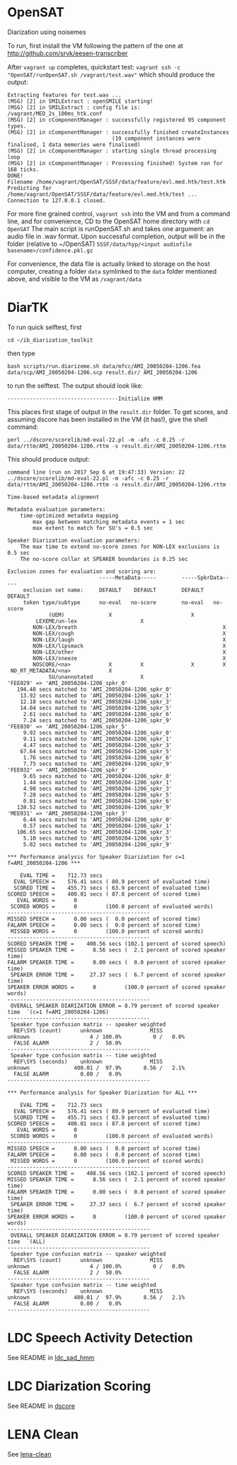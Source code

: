 # OpenSAT
Diarization using noisemes

To run, first install the VM following the pattern of the one at http://github.com/srvk/eesen-transcriber

After `vagrant up` completes, quickstart test: `vagrant ssh -c "OpenSAT/runOpenSAT.sh /vagrant/test.wav"`
which should produce the output:
```
Extracting features for test.wav ...
(MSG) [2] in SMILExtract : openSMILE starting!
(MSG) [2] in SMILExtract : config file is: /vagrant/MED_2s_100ms_htk.conf
(MSG) [2] in cComponentManager : successfully registered 95 component types.
(MSG) [2] in cComponentManager : successfully finished createInstances
                                 (19 component instances were finalised, 1 data memories were finalised)
(MSG) [2] in cComponentManager : starting single thread processing loop
(MSG) [2] in cComponentManager : Processing finished! System ran for 168 ticks.
DONE!
Filename /home/vagrant/OpenSAT/SSSF/data/feature/evl.med.htk/test.htk
Predicting for /home/vagrant/OpenSAT/SSSF/data/feature/evl.med.htk/test ...
Connection to 127.0.0.1 closed.
```
For more fine grained control, `vagrant ssh` into the VM and from a command line,
and for convenience, CD to the OpenSAT home directory with `cd OpenSAT`
The main script is runOpenSAT.sh and takes one argument: an audio file in .wav format.
Upon successful completion, output will be in the folder (relative to ~/OpenSAT)
`SSSF/data/hyp/<input audiofile basename>/confidence.pkl.gz`

For convenience, the data file is actually linked to storage on the host computer,
creating a folder `data` symlinked to the `data` folder mentioned above, and
visible to the VM as `/vagrant/data`

# DiarTK

To run quick selftest, first 
```
cd ~/ib_diarization_toolkit
```
then type 
```
bash scripts/run.diarizeme.sh data/mfcc/AMI_20050204-1206.fea data/scp/AMI_20050204-1206.scp result.dir/ AMI_20050204-1206
```
to run the selftest. The output should look like:
```
-----------------------------------Initialize HMM
```
This places first stage of output in the `result.dir` folder.
To get scores, and assuming dscore has been installed in the VM (it has!), give the shell command:
```
perl ../dscore/scorelib/md-eval-22.pl -m -afc -c 0.25 -r data/rttm/AMI_20050204-1206.rttm -s result.dir/AMI_20050204-1206.rttm
```
This should produce output:
```
command line (run on 2017 Sep 6 at 19:47:33) Version: 22  ../dscore/scorelib/md-eval-22.pl -m -afc -c 0.25 -r data/rttm/AMI_20050204-1206.rttm -s result.dir/AMI_20050204-1206.rttm

Time-based metadata alignment

Metadata evaluation parameters:
    time-optimized metadata mapping
        max gap between matching metadata events = 1 sec
        max extent to match for SU's = 0.5 sec

Speaker Diarization evaluation parameters:
    The max time to extend no-score zones for NON-LEX exclusions is 0.5 sec
    The no-score collar at SPEAKER boundaries is 0.25 sec

Exclusion zones for evaluation and scoring are:
                             -----MetaData-----        -----SpkrData-----
     exclusion set name:     DEFAULT    DEFAULT        DEFAULT    DEFAULT
     token type/subtype      no-eval   no-score        no-eval   no-score
             (UEM)              X                         X
         LEXEME/un-lex                    X                          
        NON-LEX/breath                                              X
        NON-LEX/cough                                               X
        NON-LEX/laugh                                               X
        NON-LEX/lipsmack                                            X
        NON-LEX/other                                               X
        NON-LEX/sneeze                                              X
        NOSCORE/<na>            X         X               X         X
 NO_RT_METADATA/<na>            X                                    
             SU/unannotated               X                          
'FEE029' => 'AMI_20050204-1206_spkr_0'
   194.48 secs matched to 'AMI_20050204-1206_spkr_0'
    13.92 secs matched to 'AMI_20050204-1206_spkr_1'
    12.18 secs matched to 'AMI_20050204-1206_spkr_3'
    14.04 secs matched to 'AMI_20050204-1206_spkr_5'
     2.61 secs matched to 'AMI_20050204-1206_spkr_6'
     7.24 secs matched to 'AMI_20050204-1206_spkr_9'
'FEE030' => 'AMI_20050204-1206_spkr_5'
     9.92 secs matched to 'AMI_20050204-1206_spkr_0'
     9.11 secs matched to 'AMI_20050204-1206_spkr_1'
     4.47 secs matched to 'AMI_20050204-1206_spkr_3'
    67.64 secs matched to 'AMI_20050204-1206_spkr_5'
     1.76 secs matched to 'AMI_20050204-1206_spkr_6'
     7.75 secs matched to 'AMI_20050204-1206_spkr_9'
'FEE032' => 'AMI_20050204-1206_spkr_9'
     9.65 secs matched to 'AMI_20050204-1206_spkr_0'
     1.44 secs matched to 'AMI_20050204-1206_spkr_1'
     4.98 secs matched to 'AMI_20050204-1206_spkr_3'
     7.28 secs matched to 'AMI_20050204-1206_spkr_5'
     0.81 secs matched to 'AMI_20050204-1206_spkr_6'
   138.52 secs matched to 'AMI_20050204-1206_spkr_9'
'MEE031' => 'AMI_20050204-1206_spkr_3'
     6.44 secs matched to 'AMI_20050204-1206_spkr_0'
     0.57 secs matched to 'AMI_20050204-1206_spkr_1'
   106.65 secs matched to 'AMI_20050204-1206_spkr_3'
     5.10 secs matched to 'AMI_20050204-1206_spkr_5'
     5.02 secs matched to 'AMI_20050204-1206_spkr_9'

*** Performance analysis for Speaker Diarization for c=1 f=AMI_20050204-1206 ***

    EVAL TIME =    712.73 secs
  EVAL SPEECH =    576.41 secs ( 80.9 percent of evaluated time)
  SCORED TIME =    455.71 secs ( 63.9 percent of evaluated time)
SCORED SPEECH =    400.01 secs ( 87.8 percent of scored time)
   EVAL WORDS =      0        
 SCORED WORDS =      0         (100.0 percent of evaluated words)
---------------------------------------------
MISSED SPEECH =      0.00 secs (  0.0 percent of scored time)
FALARM SPEECH =      0.00 secs (  0.0 percent of scored time)
 MISSED WORDS =      0         (100.0 percent of scored words)
---------------------------------------------
SCORED SPEAKER TIME =    408.56 secs (102.1 percent of scored speech)
MISSED SPEAKER TIME =      8.56 secs (  2.1 percent of scored speaker time)
FALARM SPEAKER TIME =      0.00 secs (  0.0 percent of scored speaker time)
 SPEAKER ERROR TIME =     27.37 secs (  6.7 percent of scored speaker time)
SPEAKER ERROR WORDS =      0         (100.0 percent of scored speaker words)
---------------------------------------------
 OVERALL SPEAKER DIARIZATION ERROR = 8.79 percent of scored speaker time  `(c=1 f=AMI_20050204-1206)
---------------------------------------------
 Speaker type confusion matrix -- speaker weighted
  REF\SYS (count)      unknown               MISS              
unknown                   4 / 100.0%          0 /   0.0%
  FALSE ALARM             2 /  50.0%
---------------------------------------------
 Speaker type confusion matrix -- time weighted
  REF\SYS (seconds)    unknown               MISS              
unknown              400.01 /  97.9%       8.56 /   2.1%
  FALSE ALARM          0.00 /   0.0%
---------------------------------------------

*** Performance analysis for Speaker Diarization for ALL ***

    EVAL TIME =    712.73 secs
  EVAL SPEECH =    576.41 secs ( 80.9 percent of evaluated time)
  SCORED TIME =    455.71 secs ( 63.9 percent of evaluated time)
SCORED SPEECH =    400.01 secs ( 87.8 percent of scored time)
   EVAL WORDS =      0        
 SCORED WORDS =      0         (100.0 percent of evaluated words)
---------------------------------------------
MISSED SPEECH =      0.00 secs (  0.0 percent of scored time)
FALARM SPEECH =      0.00 secs (  0.0 percent of scored time)
 MISSED WORDS =      0         (100.0 percent of scored words)
---------------------------------------------
SCORED SPEAKER TIME =    408.56 secs (102.1 percent of scored speech)
MISSED SPEAKER TIME =      8.56 secs (  2.1 percent of scored speaker time)
FALARM SPEAKER TIME =      0.00 secs (  0.0 percent of scored speaker time)
 SPEAKER ERROR TIME =     27.37 secs (  6.7 percent of scored speaker time)
SPEAKER ERROR WORDS =      0         (100.0 percent of scored speaker words)
---------------------------------------------
 OVERALL SPEAKER DIARIZATION ERROR = 8.79 percent of scored speaker time  `(ALL)
---------------------------------------------
 Speaker type confusion matrix -- speaker weighted
  REF\SYS (count)      unknown               MISS              
unknown                   4 / 100.0%          0 /   0.0%
  FALSE ALARM             2 /  50.0%
---------------------------------------------
 Speaker type confusion matrix -- time weighted
  REF\SYS (seconds)    unknown               MISS              
unknown              400.01 /  97.9%       8.56 /   2.1%
  FALSE ALARM          0.00 /   0.0%
---------------------------------------------
```


# LDC Speech Activity Detection

See README in [ldc_sad_hmm](https://github.com/riebling/ldc_sad_hmm/blob/master/README.md)

# LDC Diarization Scoring

See README in [dscore](https://github.com/riebling/dscore/blob/master/README.md)

# LENA Clean

See [lena-clean](https://github.com/rajatkuls/lena-clean)

